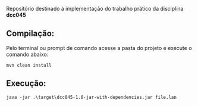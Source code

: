 Repositório destinado à implementação do trabalho prático da disciplina **dcc045**

## Compilação:

Pelo terminal ou prompt de comando acesse a pasta do projeto e execute o comando abaixo:
  
    mvn clean install
    
## Execução:

    java -jar .\target\dcc045-1.0-jar-with-dependencies.jar file.lan

